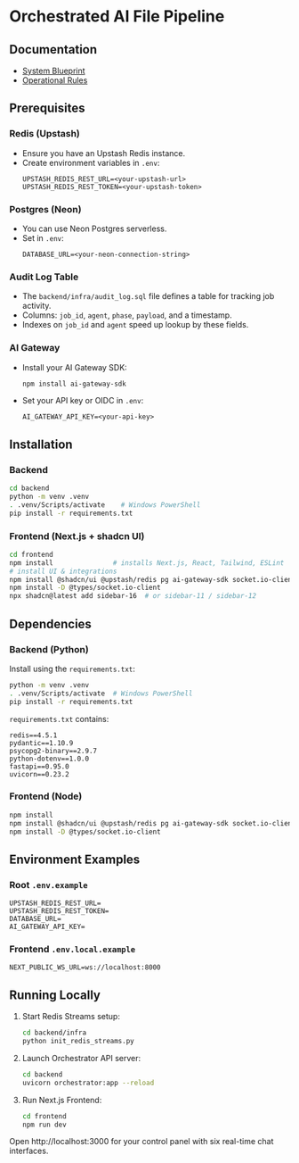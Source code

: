 # Orchestrated AI File Pipeline

## Documentation
- [System Blueprint](docs/blueprint.md)
- [Operational Rules](docs/rules.md)


## Prerequisites

### Redis (Upstash)
- Ensure you have an Upstash Redis instance.
- Create environment variables in `.env`:
  ```dotenv
  UPSTASH_REDIS_REST_URL=<your-upstash-url>
  UPSTASH_REDIS_REST_TOKEN=<your-upstash-token>
  ```

### Postgres (Neon)
- You can use Neon Postgres serverless.
- Set in `.env`:
  ```dotenv
  DATABASE_URL=<your-neon-connection-string>
  ```

### Audit Log Table
- The `backend/infra/audit_log.sql` file defines a table for tracking job activity.
- Columns: `job_id`, `agent`, `phase`, `payload`, and a timestamp.
- Indexes on `job_id` and `agent` speed up lookup by these fields.

### AI Gateway
- Install your AI Gateway SDK:
  ```bash
  npm install ai-gateway-sdk
  ```
- Set your API key or OIDC in `.env`:
  ```dotenv
  AI_GATEWAY_API_KEY=<your-api-key>
  ```

## Installation

### Backend
```bash
cd backend
python -m venv .venv
. .venv/Scripts/activate    # Windows PowerShell
pip install -r requirements.txt
```

### Frontend (Next.js + shadcn UI)
```bash
cd frontend
npm install               # installs Next.js, React, Tailwind, ESLint
# install UI & integrations
npm install @shadcn/ui @upstash/redis pg ai-gateway-sdk socket.io-client
npm install -D @types/socket.io-client
npx shadcn@latest add sidebar-16  # or sidebar-11 / sidebar-12
```

## Dependencies

### Backend (Python)
Install using the `requirements.txt`:
```bash
python -m venv .venv
. .venv/Scripts/activate  # Windows PowerShell
pip install -r requirements.txt
```
`requirements.txt` contains:
```
redis==4.5.1
pydantic==1.10.9
psycopg2-binary==2.9.7
python-dotenv==1.0.0
fastapi==0.95.0
uvicorn==0.23.2
```

### Frontend (Node)
```bash
npm install
npm install @shadcn/ui @upstash/redis pg ai-gateway-sdk socket.io-client
npm install -D @types/socket.io-client
```  

## Environment Examples
### Root `.env.example`
```dotenv
UPSTASH_REDIS_REST_URL=
UPSTASH_REDIS_REST_TOKEN=
DATABASE_URL=
AI_GATEWAY_API_KEY=
```
### Frontend `.env.local.example`
```dotenv
NEXT_PUBLIC_WS_URL=ws://localhost:8000
```

## Running Locally

1. Start Redis Streams setup:
   ```bash
   cd backend/infra
   python init_redis_streams.py
   ```
2. Launch Orchestrator API server:
   ```bash
   cd backend
   uvicorn orchestrator:app --reload
   ```
3. Run Next.js Frontend:
   ```bash
   cd frontend
   npm run dev
   ```

Open http://localhost:3000 for your control panel with six real-time chat interfaces.